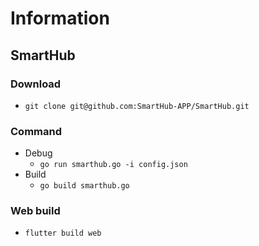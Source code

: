# Information

## SmartHub

### Download
- ```git clone git@github.com:SmartHub-APP/SmartHub.git```

### Command
- Debug
    - ```go run smarthub.go -i config.json```
- Build
    - ```go build smarthub.go```

### Web build
- ```flutter build web```